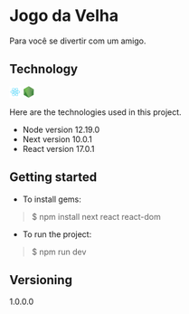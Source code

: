 # Jogo da Velha
 
Para você se divertir com um amigo.
 
## Technology
<code><img height="20" src="https://raw.githubusercontent.com/github/explore/80688e429a7d4ef2fca1e82350fe8e3517d3494d/topics/react/react.png"></code>
<code><img height="20" src="https://raw.githubusercontent.com/github/explore/80688e429a7d4ef2fca1e82350fe8e3517d3494d/topics/nodejs/nodejs.png"></code>
 
Here are the technologies used in this project.
 
* Node version  12.19.0
* Next version 10.0.1
* React version 17.0.1
 
## Getting started
 
* To install gems:
>    $ npm install next react react-dom

* To run the project:
>    $ npm run dev


## Versioning
 
1.0.0.0
 
